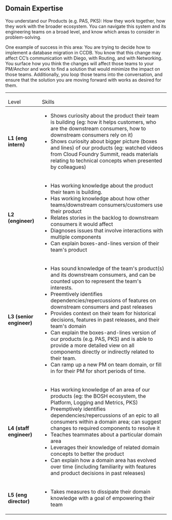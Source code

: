 <!--- This file was GENERATED.  Do not edit it directly.  Instead, edit the corresponding YAML file --->
## Domain Expertise


You understand our Products (e.g. PAS, PKS): How they work together, how they work with the broader ecosystem. You can navigate this system and its engineering teams on a broad level, and know which areas to consider in problem-solving.

One example of success in this area: You are trying to decide how to implement a database migration in CCDB. You know that this change may affect CC’s communication with Diego, with Routing, and with Networking. You surface how you think the changes will affect those teams to your PM/Anchor and work to find a solution that would minimize the impact on those teams. Additionally, you loop those teams into the conversation, and ensure that the solution you are moving forward with works as desired for them.

---

<table>
<tbody>

<thead>
<td>Level</td><td>Skills</td>
</thead>

<tr>
<td><strong>L1 (eng intern)</strong></td>
<td valign="top"><ul>
  <li>Shows curiosity about the product their team is building (eg: how it helps customers, who are the downstream consumers, how to downstream consumers rely on it)</li>

  <li>Shows curiosity about bigger picture (boxes and lines) of our products (eg: watched videos from Cloud Foundry Summit, reads materials relating to technical concepts when presented by colleagues)</li>
</ul></td>
</tr>

<tr>
<td><strong>L2 (engineer)</strong></td>
<td valign="top"><ul>
  <li>Has working knowledge about the product their team is building.</li>

  <li>Has working knowledge about how other teams/downstream consumers/customers use their product</li>

  <li>Relates stories in the backlog to downstream consumers it would affect</li>

  <li>Diagnoses issues that involve interactions with multiple components</li>

  <li>Can explain boxes-and-lines version of their team's product</li>
</ul></td>
</tr>

<tr>
<td><strong>L3 (senior engineer)</strong></td>
<td valign="top"><ul>
  <li>Has sound knowledge of the team's product(s) and its downstream consumers, and can be counted upon to represent the team's interests.</li>

  <li>Preemtively identifies dependencies/repercussions of features on downstream consumers and past releases</li>

  <li>Provides context on their team for historical decisions, features in past releases, and their team's domain</li>

  <li>Can explain the boxes-and-lines version of our products (e.g. PAS, PKS) and is able to provide a more detailed view on all components directly or indirectly related to their team.</li>

  <li>Can ramp up a new PM on team domain, or fill in for their PM for short periods of time.</li>
</ul></td>
</tr>

<tr>
<td><strong>L4 (staff engineer)</strong></td>
<td valign="top"><ul>
  <li>Has working knowledge of an area of our products (eg: the BOSH ecosystem, the Platform, Logging and Metrics, PKS)</li>

  <li>Preemptively identifies dependencies/repercussions of an epic to all consumers within a domain area; can suggest changes to required components to resolve it</li>

  <li>Teaches teammates about a particular domain area</li>

  <li>Leverages their knowledge of related domain concepts to better the product</li>

  <li>Can explain how a domain area has evolved over time (including familiarity with features and product decisions in past releases)</li>
</ul></td>
</tr>

<tr>
<td><strong>L5 (eng director)</strong></td>
<td valign="top"><ul>
  <li>Takes measures to dissipate their domain knowledge with a goal of empowering their team</li>
</ul></td>
</tr>



</tbody></table>
